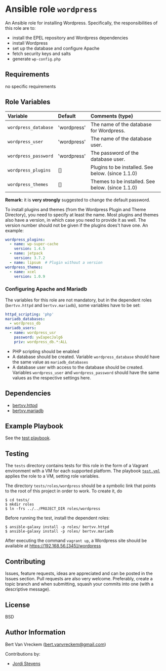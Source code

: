 # Ansible role `wordpress`

An Ansible role for installing Wordpress. Specifically, the responsibilities of this role are to:

- install the EPEL repository and Wordpress dependencies
- install Wordpress
- set up the database and configure Apache
- fetch security keys and salts
- generate `wp-config.php`

## Requirements

no specific requirements

## Role Variables

| Variable             | Default     | Comments (type)                                   |
| :---                 | :---        | :---                                              |
| `wordpress_database` | 'wordpress' | The name of the database for Wordpress.           |
| `wordpress_user`     | 'wordpress' | The name of the database user.                    |
| `wordpress_password` | 'wordpress' | The password of the database user.                |
| `wordpress_plugins`  | []          | Plugins to be installed. See below. (since 1.1.0) |
| `wordpress_themes`   | []          | Themes to be installed. See below. (since 1.1.0)  |

**Remark:** it is **very strongly** suggested to change the default password.

To install plugins and themes (from the Wordpress Plugin and Theme Directory), you need to specify at least the name. Most plugins and themes also have a version, in which case you need to provide it as well. The version number should not be given if the plugins does't have one. An example:

```yaml
wordpress_plugins:
  - name: wp-super-cache
    version: 1.4.5
  - name: jetpack
    version: 3.7.2
  - name: lipsum  # Plugin without a version
wordpress_themes:
  - name: xcel
    version: 1.0.9
```

### Configuring Apache and Mariadb

The variables for this role are not mandatory, but in the dependent roles (`bertvv.httpd` and `bertvv.mariadb`), some variables have to be set:

```Yaml
httpd_scripting: 'php'
mariadb_databases:
  - wordpress_db
mariadb_users:
  - name: wordpress_usr
    password: ywIapecJalg6
    priv: wordpress_db.*:ALL
```

* PHP scripting should be enabled
* A database should be created. Variable `wordpress_database` should have the same value as `mariadb_databases`
* A database user with access to the database should be created. Variables `wordpress_user` and `wordpress_password` should have the same values as the respective settings here.

## Dependencies

- [bertvv.httpd](https://galaxy.ansible.com/list#/roles/3047)
- [bertvv.mariadb](https://galaxy.ansible.com/list#/roles/3518)

## Example Playbook

See the [test playbook](tests/test.yml).

## Testing

The `tests` directory contains tests for this role in the form of a Vagrant environment with a VM for each supported platform.  The playbook [`test.yml`](tests/test.yml) applies the role to a VM, setting role variables.

The directory `tests/roles/wordpress` should be a symbolic link that points to the root of this project in order to work. To create it, do

```ShellSession
$ cd tests/
$ mkdir roles
$ ln -frs ../../PROJECT_DIR roles/wordpress
```

Before running the test, install the dependent roles:

```ShellSession
$ ansible-galaxy install -p roles/ bertvv.httpd
$ ansible-galaxy install -p roles/ bertvv.mariadb
```

After executing the command `vagrant up`, a Wordpress site should be available at https://192.168.56.[345]/wordpress

## Contributing

Issues, feature requests, ideas are appreciated and can be posted in the Issues section. Pull requests are also very welcome. Preferably, create a topic branch and when submitting, squash your commits into one (with a descriptive message).

## License

BSD

## Author Information

Bert Van Vreckem (bert.vanvreckem@gmail.com)

Contributions by:

- [Jordi Stevens](https://github.com/Xplendit)
